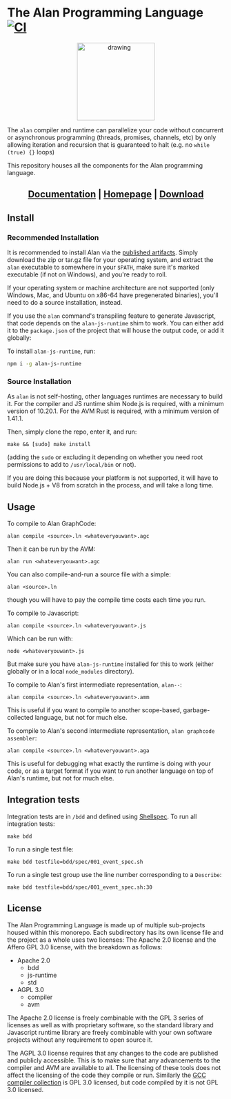 # The Alan Programming Language [![CI](https://github.com/alantech/alan/workflows/CI/badge.svg)](https://github.com/alantech/alan/actions?query=workflow%3ACI)

<div align="center">
  <img src="https://alan-lang.org/alan-logo.png" alt="drawing" width="180"/>
</div>

The `alan` compiler and runtime can parallelize your code without concurrent or asynchronous programming (threads, promises, channels, etc) by only allowing iteration and recursion that is guaranteed to halt (e.g. no `while (true) {}` loops)

This repository houses all the components for the Alan programming language.

<div align="center">
  <h2><a href="https://docs.alan-lang.org">Documentation</a> | <a href="https://alan-lang.org">Homepage</a> | <a href="https://github.com/alantech/alan/releases">Download</a></h2>
</div>

## Install

### Recommended Installation

It is recommended to install Alan via the [published artifacts](https://github.com/alantech/alan/releases). Simply download the zip or tar.gz file for your operating system, and extract the `alan` executable to somewhere in your `$PATH`, make sure it's marked executable (if not on Windows), and you're ready to roll.

If your operating system or machine architecture are not supported (only Windows, Mac, and Ubuntu on x86-64 have pregenerated binaries), you'll need to do a source installation, instead.

If you use the `alan` command's transpiling feature to generate Javascript, that code depends on the `alan-js-runtime` shim to work. You can either add it to the `package.json` of the project that will house the output code, or add it globally:

To install `alan-js-runtime`, run:

```bash
npm i -g alan-js-runtime
```

### Source Installation

As `alan` is not self-hosting, other languages runtimes are necessary to build it. For the compiler and JS runtime shim Node.js is required, with a minimum version of 10.20.1. For the AVM Rust is required, with a minimum version of 1.41.1.

Then, simply clone the repo, enter it, and run:

```
make && [sudo] make install
```

(adding the `sudo` or excluding it depending on whether you need root permissions to add to `/usr/local/bin` or not).

If you are doing this because your platform is not supported, it will have to build Node.js + V8 from scratch in the process, and will take a long time.

## Usage

To compile to Alan GraphCode:

```
alan compile <source>.ln <whateveryouwant>.agc
```

Then it can be run by the AVM:

```
alan run <whateveryouwant>.agc
```

You can also compile-and-run a source file with a simple:

```
alan <source>.ln
```

though you will have to pay the compile time costs each time you run.

To compile to Javascript:

```
alan compile <source>.ln <whateveryouwant>.js
```

Which can be run with:

```
node <whateveryouwant>.js
```

But make sure you have `alan-js-runtime` installed for this to work (either globally or in a local `node_modules` directory).

To compile to Alan's first intermediate representation, `alan--`:

```
alan compile <source>.ln <whateveryouwant>.amm
```

This is useful if you want to compile to another scope-based, garbage-collected language, but not for much else.

To compile to Alan's second intermediate representation, `alan graphcode assembler`:

```
alan compile <source>.ln <whateveryouwant>.aga
```

This is useful for debugging what exactly the runtime is doing with your code, or as a target format if you want to run another language on top of Alan's runtime, but not for much else.

## Integration tests

Integration tests are in `/bdd` and defined using [Shellspec](https://shellspec.info/). To run all integration tests:
```
make bdd
```

To run a single test file:
```
make bdd testfile=bdd/spec/001_event_spec.sh
```

To run a single test group use the line number corresponding to a `Describe`:
```
make bdd testfile=bdd/spec/001_event_spec.sh:30
```

## License

The Alan Programming Language is made up of multiple sub-projects housed within this monorepo. Each subdirectory has its own license file and the project as a whole uses two licenses: The Apache 2.0 license and the Affero GPL 3.0 license, with the breakdown as follows:

* Apache 2.0
  * bdd
  * js-runtime
  * std
* AGPL 3.0
  * compiler
  * avm

The Apache 2.0 license is freely combinable with the GPL 3 series of licenses as well as with proprietary software, so the standard library and Javascript runtime library are freely combinable with your own software projects without any requirement to open source it.

The AGPL 3.0 license requires that any changes to the code are published and publicly accessible. This is to make sure that any advancements to the compiler and AVM are available to all. The licensing of these tools does not affect the licensing of the code they compile or run. Similarly the [GCC compiler collection](https://gcc.gnu.org) is GPL 3.0 licensed, but code compiled by it is not GPL 3.0 licensed.
